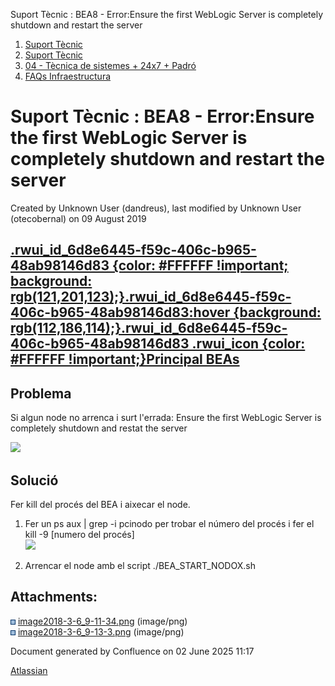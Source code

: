 Suport Tècnic : BEA8 - Error:Ensure the first WebLogic Server is completely shutdown and restart the server  

1.  [Suport Tècnic](index.html)
2.  [Suport Tècnic](13893782.html)
3.  [04 - Tècnica de sistemes + 24x7 + Padró](26313202.html)
4.  [FAQs Infraestructura](FAQs-Infraestructura_26313593.html)

Suport Tècnic : BEA8 - Error:Ensure the first WebLogic Server is completely shutdown and restart the server
===========================================================================================================

Created by Unknown User (dandreus), last modified by Unknown User (otecobernal) on 09 August 2019

[.rwui\_id\_6d8e6445-f59c-406c-b965-48ab98146d83 {color: #FFFFFF !important; background: rgb(121,201,123);}.rwui\_id\_6d8e6445-f59c-406c-b965-48ab98146d83:hover {background: rgb(112,186,114);}.rwui\_id\_6d8e6445-f59c-406c-b965-48ab98146d83 .rwui\_icon {color: #FFFFFF !important;}Principal BEAs](https://steps.everis.com/confluence/display/AOC/03.+WEBLOGICS+BEA "Principal BEAs")
-------------------------------------------------------------------------------------------------------------------------------------------------------------------------------------------------------------------------------------------------------------------------------------------------------------------------------------------------------------------------------------------

Problema
--------

Si algun node no arrenca i surt l'errada: Ensure the first WebLogic Server is completely shutdown and restat the server

![](attachments/26313228/26315541.png)

Solució
-------

Fer kill del procés del BEA i aixecar el node.

  

1.  Fer un ps aux | grep -i pcinodo per trobar el número del procés i fer el kill -9 \[numero del procés\]  
    ![](attachments/26313228/26315542.png)  
      
      
      
    
2.  Arrencar el node amb el script ./BEA\_START\_NODOX.sh

  

  

  

Attachments:
------------

![](images/icons/bullet_blue.gif) [image2018-3-6\_9-11-34.png](attachments/26313228/26315541.png) (image/png)  
![](images/icons/bullet_blue.gif) [image2018-3-6\_9-13-3.png](attachments/26313228/26315542.png) (image/png)  

Document generated by Confluence on 02 June 2025 11:17

[Atlassian](http://www.atlassian.com/)